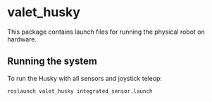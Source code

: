 # valet_husky

This package contains launch files for running the physical robot on hardware.

## Running the system

To run the Husky with all sensors and joystick teleop:

```
roslaunch valet_husky integrated_sensor.launch
```